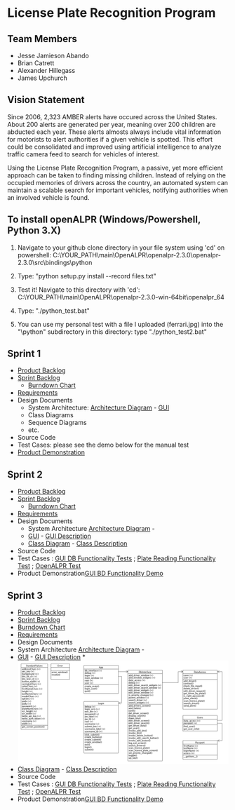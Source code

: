 # License Plate Recognition Program

## Team Members
* Jesse Jamieson Abando
* Brian Catrett
* Alexander Hillegass
* James Upchurch

## Vision Statement
  
  Since 2006, 2,323 AMBER alerts have occured across the United States. About 200 alerts are generated per year, meaning over 200 children are abducted each year. These alerts almosts always include vital information for motorists to alert authorities if a given vehicle is spotted. This effort could be consolidated and improved using artificial intelligence to analyze traffic camera feed to search for vehicles of interest.
  
  Using the License Plate Recognition Program, a passive, yet more efficient approach can be taken to finding missing children. Instead of relying on the occupied memories of drivers across the country, an automated system can maintain a scalable search for important vehicles, notifying authorities when an involved vehicle is found.
  

## To install openALPR (Windows/Powershell, Python 3.X)
1.  Navigate to your github clone directory in your file system using 'cd' on powershell: C:\YOUR_PATH\main\OpenALPR\openalpr-2.3.0\openalpr-2.3.0\src\bindings\python

2. Type: "python setup.py install --record files.txt"

3. Test it! Navigate to this directory with 'cd': C:\YOUR_PATH\main\OpenALPR\openalpr-2.3.0-win-64bit\openalpr_64

4. Type: "./python_test.bat"

5. You can use my personal test with a file I uploaded (ferrari.jpg) into the "\python" subdirectory in this directory: type "./python_test2.bat"
## Sprint 1

* [Product Backlog](https://docs.google.com/spreadsheets/d/1lSt2IkeWZkcXEEomajb0V5m8mf8IrMCRReRq9BhTCic/edit#gid=402146333)
* [Sprint Backlog](https://docs.google.com/spreadsheets/d/1lSt2IkeWZkcXEEomajb0V5m8mf8IrMCRReRq9BhTCic/edit#gid=0)
  * [Burndown Chart](https://docs.google.com/spreadsheets/d/1lSt2IkeWZkcXEEomajb0V5m8mf8IrMCRReRq9BhTCic/edit#gid=373722761)
* [Requirements](https://docs.google.com/document/d/146rgft-78nVKI0P4Wdcj7a0kT8OkKUM96-g3gY-bAlk/edit)
* Design Documents
  * System Architecture: [Architecture Diagram](https://docs.google.com/drawings/d/1XAnm92Z1MRIXftqTqmJtPI9S8-kcRq_8Xsm7Hkfhr3U/edit) - [GUI](https://docs.google.com/drawings/d/1q2VkqsfDRKpq601CHK0Ne6fn4U42gQo-iotT8xGuoLw/edit)
  * Class Diagrams
  * Sequence Diagrams
  * etc.
* Source Code
* Test Cases: please see the demo below for the manual test
* [Product Demonstration](https://www.youtube.com/watch?v=TdoFvpXtwX8)

## Sprint 2

* [Product Backlog](https://docs.google.com/spreadsheets/d/1lSt2IkeWZkcXEEomajb0V5m8mf8IrMCRReRq9BhTCic/edit#gid=402146333)
* [Sprint Backlog](https://docs.google.com/spreadsheets/d/1lSt2IkeWZkcXEEomajb0V5m8mf8IrMCRReRq9BhTCic/edit#gid=296008547)
  * [Burndown Chart](https://docs.google.com/spreadsheets/d/1lSt2IkeWZkcXEEomajb0V5m8mf8IrMCRReRq9BhTCic/edit#gid=2069162242)
* [Requirements](https://docs.google.com/document/d/146rgft-78nVKI0P4Wdcj7a0kT8OkKUM96-g3gY-bAlk/edit)
* Design Documents
  * System Architecture [Architecture Diagram](https://docs.google.com/drawings/d/1XAnm92Z1MRIXftqTqmJtPI9S8-kcRq_8Xsm7Hkfhr3U/edit) - 
  * [GUI](https://docs.google.com/drawings/d/1q2VkqsfDRKpq601CHK0Ne6fn4U42gQo-iotT8xGuoLw/edit)  -  [GUI Description](https://docs.google.com/document/d/1v8ZkGkWPdy0DjDnXsMmCImc-LImmenLz9Dxw8cy_ztQ/edit)
  * [Class Diagram](https://docs.google.com/drawings/d/1OuwSf7QMN0vdC2wvWqQbCiYai3YU6PSl9W0EutPnB5E/edit) - [Class Description](https://docs.google.com/document/d/19hM4XHOuAUfJTQXVzCPlpUlnj5RoBN39K19r_ryp1Ng/edit)
* Source Code
* Test Cases : [GUI DB Functionality Tests](https://docs.google.com/document/d/1TgKMqyY3Vg__-QeM3nbDgczyFEK-wBO_RmyLHEpXcDQ/edit)
             ; [Plate Reading Functionality Test](https://docs.google.com/document/d/1Cb24DZv_-YiFCy3ZAx7_2g_3tJZw0N5j6uxCfE3QB-8/edit?usp=sharing)
             ; [OpenALPR Test](https://docs.google.com/document/d/1sGJ7OmW0XctVO17Qo_EiuWaBraP-bcqW6z251UhmmnQ/edit)
* Product Demonstration[GUI BD Functionality Demo](https://www.youtube.com/watch?v=df6LavuaJU8&feature=youtu.be)

## Sprint 3

* [Product Backlog](https://docs.google.com/spreadsheets/d/1lSt2IkeWZkcXEEomajb0V5m8mf8IrMCRReRq9BhTCic/edit#gid=402146333)
* [Sprint Backlog](https://docs.google.com/spreadsheets/d/1lSt2IkeWZkcXEEomajb0V5m8mf8IrMCRReRq9BhTCic/edit#gid=296008547)
* [Burndown Chart](https://docs.google.com/spreadsheets/d/1lSt2IkeWZkcXEEomajb0V5m8mf8IrMCRReRq9BhTCic/edit#gid=2069162242)
* [Requirements](https://docs.google.com/document/d/146rgft-78nVKI0P4Wdcj7a0kT8OkKUM96-g3gY-bAlk/edit)
* Design Documents
* System Architecture [Architecture Diagram](https://docs.google.com/drawings/d/1XAnm92Z1MRIXftqTqmJtPI9S8-kcRq_8Xsm7Hkfhr3U/edit) - 
* [GUI](https://docs.google.com/drawings/d/1q2VkqsfDRKpq601CHK0Ne6fn4U42gQo-iotT8xGuoLw/edit)  -  [GUI Description](https://docs.google.com/document/d/1v8ZkGkWPdy0DjDnXsMmCImc-LImmenLz9Dxw8cy_ztQ/edit)
*![Class Diagram](lpr.png)
* [Class Diagram](https://docs.google.com/drawings/d/1OuwSf7QMN0vdC2wvWqQbCiYai3YU6PSl9W0EutPnB5E/edit) - [Class Description](https://docs.google.com/document/d/19hM4XHOuAUfJTQXVzCPlpUlnj5RoBN39K19r_ryp1Ng/edit)
* Source Code
* Test Cases : [GUI DB Functionality Tests](https://docs.google.com/document/d/1TgKMqyY3Vg__-QeM3nbDgczyFEK-wBO_RmyLHEpXcDQ/edit)
; [Plate Reading Functionality Test](https://docs.google.com/document/d/1Cb24DZv_-YiFCy3ZAx7_2g_3tJZw0N5j6uxCfE3QB-8/edit?usp=sharing)
; [OpenALPR Test](https://docs.google.com/document/d/1sGJ7OmW0XctVO17Qo_EiuWaBraP-bcqW6z251UhmmnQ/edit)
* Product Demonstration[GUI BD Functionality Demo]()
